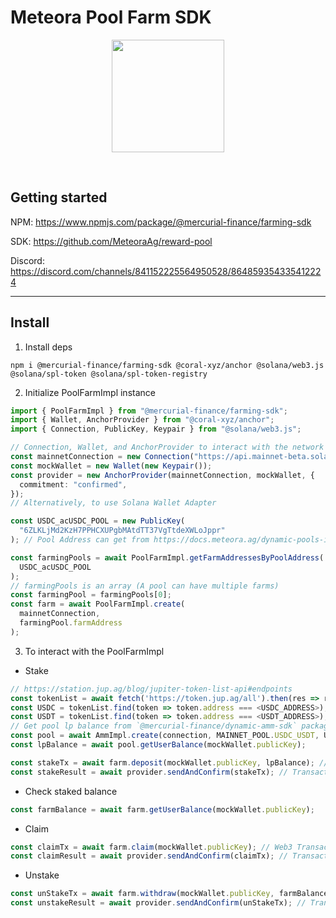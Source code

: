 # Meteora Pool Farm SDK

<p align="center">
<img align="center" src="https://app.meteora.ag/icons/logo.svg" width="180" height="180" />
</p>
<br>

## Getting started

NPM: https://www.npmjs.com/package/@mercurial-finance/farming-sdk

SDK: https://github.com/MeteoraAg/reward-pool

<!-- Docs: https://docs.meteora.ag/mercurial-dynamic-yield-infra/ -->

Discord: https://discord.com/channels/841152225564950528/864859354335412224

<hr>

## Install

1. Install deps

```
npm i @mercurial-finance/farming-sdk @coral-xyz/anchor @solana/web3.js @solana/spl-token @solana/spl-token-registry
```

2. Initialize PoolFarmImpl instance

```ts
import { PoolFarmImpl } from "@mercurial-finance/farming-sdk";
import { Wallet, AnchorProvider } from "@coral-xyz/anchor";
import { Connection, PublicKey, Keypair } from "@solana/web3.js";

// Connection, Wallet, and AnchorProvider to interact with the network
const mainnetConnection = new Connection("https://api.mainnet-beta.solana.com");
const mockWallet = new Wallet(new Keypair());
const provider = new AnchorProvider(mainnetConnection, mockWallet, {
  commitment: "confirmed",
});
// Alternatively, to use Solana Wallet Adapter

const USDC_acUSDC_POOL = new PublicKey(
  "6ZLKLjMd2KzH7PPHCXUPgbMAtdTT37VgTtdeXWLoJppr"
); // Pool Address can get from https://docs.meteora.ag/dynamic-pools-integration/dynamic-pool-api/pool-info

const farmingPools = await PoolFarmImpl.getFarmAddressesByPoolAddress(
  USDC_acUSDC_POOL
);
// farmingPools is an array (A pool can have multiple farms)
const farmingPool = farmingPools[0];
const farm = await PoolFarmImpl.create(
  mainnetConnection,
  farmingPool.farmAddress
);
```

3. To interact with the PoolFarmImpl

- Stake

```ts
// https://station.jup.ag/blog/jupiter-token-list-api#endpoints
const tokenList = await fetch('https://token.jup.ag/all').then(res => res.json());
const USDC = tokenList.find(token => token.address === <USDC_ADDRESS>);
const USDT = tokenList.find(token => token.address === <USDT_ADDRESS>);
// Get pool lp balance from `@mercurial-finance/dynamic-amm-sdk` package
const pool = await AmmImpl.create(connection, MAINNET_POOL.USDC_USDT, USDC, USDT);
const lpBalance = await pool.getUserBalance(mockWallet.publicKey);

const stakeTx = await farm.deposit(mockWallet.publicKey, lpBalance); // Web3 Transaction Object
const stakeResult = await provider.sendAndConfirm(stakeTx); // Transaction hash
```

- Check staked balance

```ts
const farmBalance = await farm.getUserBalance(mockWallet.publicKey);
```

- Claim

```ts
const claimTx = await farm.claim(mockWallet.publicKey); // Web3 Transaction Object
const claimResult = await provider.sendAndConfirm(claimTx); // Transaction hash
```

- Unstake

```ts
const unStakeTx = await farm.withdraw(mockWallet.publicKey, farmBalance); // Web3 Transaction Object
const unstakeResult = await provider.sendAndConfirm(unStakeTx); // Transaction hash
```
